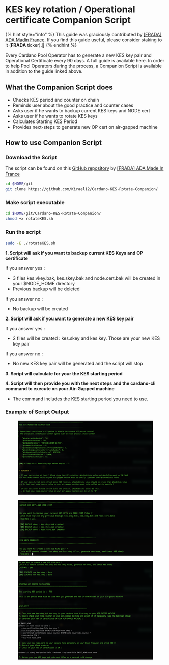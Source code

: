# KES key rotation / Operational certificate Companion Script

{% hint style="info" %}
This guide was graciously contributed by [\[FRADA\] ADA Madin France](https://cardano-france-stakepool.org/). If you find this guide useful, please consider staking to it (**FRADA** ticker).🙏
{% endhint %}

Every Cardano Pool Operator has to generate a new KES key pair and Operational Certificate every 90 days. A full guide is available here. In order to help Pool Operators during the process, a Companion Script is available in addition to the guide linked above.

## What the Companion Script does

* Checks KES period and counter on chain
* Reminds user about the good practice and counter cases
* Asks user if he wants to backup current KES keys and NODE cert
* Asks user if he wants to rotate KES keys
* Calculates Starting KES Period
* Provides next-steps to generate new OP cert on air-gapped machine

## How to use Companion Script

### Download the Script

The script can be found on this [GitHub repository](https://github.com/Kirael12/Cardano-KES-Rotate-Companion/) by [\[FRADA\] ADA Made In France](https://cardano-france-stakepool.org)

```bash
cd $HOME/git
git clone https://github.com/Kirael12/Cardano-KES-Rotate-Companion/
```

### Make script executable

```bash
cd $HOME/git/Cardano-KES-Rotate-Companion/
chmod +x rotateKES.sh
```

### Run the script

```bash
sudo -E ./rotateKES.sh
```

**1. Script will ask if you want to backup current KES Keys and OP certificate**

If you answer yes :

* 3 files kes.vkey.bak, kes.skey.bak and node.cert.bak will be created in your $NODE\_HOME directory
* Previous backup will be deleted

If you answer no :

* No backup will be created

**2. Script will ask if you want to generate a new KES key pair**

If you answer yes :

* 2 files will be created : kes.skey and kes.key. Those are your new KES key pair

If you answer no :

* No new KES key pair will be generated and the script will stop

**3. Script will calculate for your the KES starting period**

**4. Script will then provide you with the next steps and the cardano-cli command to execute on your Air-Gapped machine**

* The command includes the KES starting period you need to use.

### Example of Script Output

<figure><img src="../../../../.gitbook/assets/245820963-2935173b-3cca-459d-9dab-b1e56d9787c8.png" alt=""><figcaption></figcaption></figure>

<figure><img src="../../../../.gitbook/assets/245820993-de6f639b-427d-45de-8660-eee476e212b4.png" alt=""><figcaption></figcaption></figure>

<figure><img src="../../../../.gitbook/assets/245821046-2eaf74f2-6bc6-416d-a233-c9432bfdd1e3.png" alt=""><figcaption></figcaption></figure>
